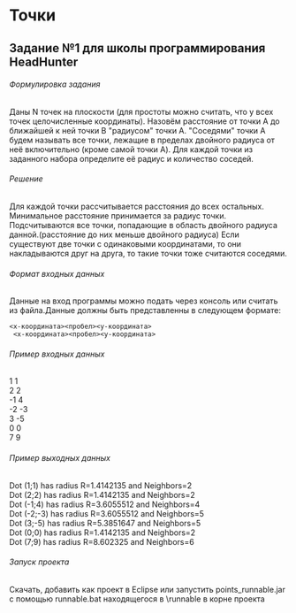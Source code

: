 # Точки
## Задание №1 для школы программирования HeadHunter
###### Формулировка задания
Даны N точек на плоскости (для простоты можно считать, что у всех точек целочисленные координаты).
Назовём расстояние от точки A до ближайшей к ней точки B "радиусом" точки A.
"Соседями" точки A будем называть все точки, лежащие в пределах двойного радиуса от неё включительно (кроме самой точки A).
Для каждой точки из заданного набора определите её радиус и количество соседей.
###### Решение
Для каждой точки рассчитывается расстояния до всех остальных. Минимальное расстояние принимается за радиус точки.
Подсчитываются все точки, попадающие в область двойного радиуса данной.(расстояние до них меньше двойного радиуса)
Если существуют две точки с одинаковыми координатами, то они накладываются друг на друга,
то такие точки тоже считаются соседями. 
###### Формат входных данных
Данные на вход программы можно подать через консоль или считать из файла.Данные должны быть представленны в следующем формате:<br>
<code>
<х-координата><пробел><у-координата>
</code>
<br>
<code>
<х-координата><пробел><у-координата>
</code>
###### Пример входных данных
1 1<br>
2 2<br>
-1 4<br>
-2 -3<br>
3 -5<br>
0 0<br>
7 9<br>
###### Пример выходных данных
Dot (1;1) has radius R=1.4142135 and Neighbors=2<br>
Dot (2;2) has radius R=1.4142135 and Neighbors=2<br>
Dot (-1;4) has radius R=3.6055512 and Neighbors=4<br>
Dot (-2;-3) has radius R=3.6055512 and Neighbors=5<br>
Dot (3;-5) has radius R=5.3851647 and Neighbors=5<br>
Dot (0;0) has radius R=1.4142135 and Neighbors=2<br>
Dot (7;9) has radius R=8.602325 and Neighbors=6<br>
###### Запуск проекта
Скачать, добавить как проект в Eclipse или запустить points_runnable.jar с помощью runnable.bat находящегося в \runnable в корне проекта

